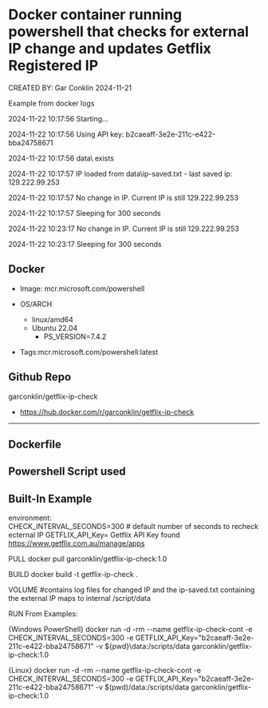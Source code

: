 # Docker container running powershell that checks for external IP change and updates Getflix Registered IP
CREATED BY: Gar Conklin
2024-11-21 

Example from docker logs 

2024-11-22 10:17:56 Starting... 

2024-11-22 10:17:56 Using API key: b2caeaff-3e2e-211c-e422-bba24758671

2024-11-22 10:17:56 data\ exists

2024-11-22 10:17:57 IP loaded from data\ip-saved.txt - last saved ip: 129.222.99.253

2024-11-22 10:17:57 No change in IP. Current IP is still 129.222.99.253

2024-11-22 10:17:57 Sleeping for 300 seconds

2024-11-22 10:23:17 No change in IP. Current IP is still 129.222.99.253

2024-11-22 10:23:17 Sleeping for 300 seconds


## **Docker**
- Image: mcr.microsoft.com/powershell
- OS/ARCH
  - linux/amd64
  - Ubuntu 22.04
    - PS_VERSION=7.4.2

  
- Tags:mcr.microsoft.com/powershell:latest

## **Github Repo**  
garconklin/getflix-ip-check
- https://hub.docker.com/r/garconklin/getflix-ip-check
---



## **Dockerfile**


## Powershell Script used


## **Built-In  Example**
environment:  
    CHECK_INTERVAL_SECONDS=300    # default number of seconds to recheck ecternal IP
    GETFLIX_API_Key=  Getflix API Key found https://www.getflix.com.au/manage/apps


PULL
docker pull garconklin/getflix-ip-check:1.0

BUILD
docker build -t getflix-ip-check .

VOLUME 
#contains log files for changed IP and the ip-saved.txt containing the external IP maps to internal
/script/data   


RUN From
Examples:

{Windows PowerShell}
docker run -d -rm --name getflix-ip-check-cont -e CHECK_INTERVAL_SECONDS=300 -e GETFLIX_API_Key="b2caeaff-3e2e-211c-e422-bba24758671" -v ${pwd}\data:/scripts/data garconklin/getflix-ip-check:1.0

{Linux}
docker run -d -rm --name getflix-ip-check-cont -e CHECK_INTERVAL_SECONDS=300 -e GETFLIX_API_Key="b2caeaff-3e2e-211c-e422-bba24758671" -v $(pwd)/data:/scripts/data garconklin/getflix-ip-check:1.0


